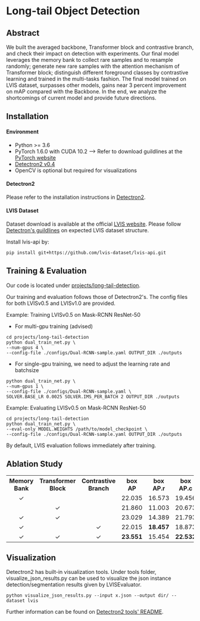 # Long-tail Object Detection

## Abstract
We built the averaged backbone, Transformer block and contrastive branch, and check their impact on detection with experiments. Our final model leverages the memory bank to collect rare samples and to resample randomly; generate new rare samples with the attention mechanism of Transformer block; distinguish different foreground classes by contrastive learning and trained in the multi-tasks fashion. The final model trained on LVIS dataset, surpasses other models, gains near 3 percent improvement on mAP compared with the Backbone. In the end, we analyze the shortcomings of current model and provide future directions. <br>

## Installation

#### Environment
- Python >= 3.6
- PyTorch 1.6.0 with CUDA 10.2 --> Refer to download guildlines at the [PyTorch website](pytorch.org)
- [Detectron2 v0.4](https://github.com/facebookresearch/detectron2/releases/tag/v0.4)
- OpenCV is optional but required for visualizations

#### Detectron2 
Please refer to the installation instructions in [Detectron2](https://github.com/facebookresearch/detectron2/blob/master/INSTALL.md).<br>

#### LVIS Dataset 
Dataset download is available at the official [LVIS website](https://www.lvisdataset.org/dataset). Please follow [Detectron's guildlines](https://github.com/facebookresearch/detectron2/tree/master/datasets) on expected LVIS dataset structure.<br>

Install lvis-api by:
```
pip install git+https://github.com/lvis-dataset/lvis-api.git
```

## Training & Evaluation

Our code is located under [projects/long-tail-detection](https://github.com/Ribosome-rbx/long-tail-detection/tree/main/projects/long-tail-detection). <br>

Our training and evaluation follows those of Detectron2's. The config files for both LVISv0.5 and LVISv1.0 are provided.

Example: Training LVISv0.5 on Mask-RCNN ResNet-50
- For multi-gpu training (advised)
```
cd projects/long-tail-detection
python dual_train_net.py \
--num-gpus 4 \
--config-file ./configs/Dual-RCNN-sample.yaml OUTPUT_DIR ./outputs
```
- For single-gpu training, we need to adjust the learning rate and batchsize
```
python dual_train_net.py \
--num-gpus 1 \
--config-file ./configs/Dual-RCNN-sample.yaml \
SOLVER.BASE_LR 0.0025 SOLVER.IMS_PER_BATCH 2 OUTPUT_DIR ./outputs
```

Example: Evaluating LVISv0.5 on Mask-RCNN ResNet-50
```
cd projects/long-tail-detection
python dual_train_net.py \
--eval-only MODEL.WEIGHTS /path/to/model_checkpoint \
--config-file ./configs/Dual-RCNN-sample.yaml OUTPUT_DIR ./outputs
```

By default, LVIS evaluation follows immediately after training. 

## Ablation Study
<table><tbody>
<!-- START TABLE -->
<!-- TABLE HEADER -->
<th valign="bottom">Memory<br/>Bank</th>
<th valign="bottom">Transformer<br/>Block</th>
<th valign="bottom">Contrastive<br/>Branch</th>
<th valign="bottom">box<br/>AP</th>
<th valign="bottom">box<br/>AP.r</th>
<th valign="bottom">box<br/>AP.c</th>
<th valign="bottom">box<br/>AP.f</th>
<th valign="bottom">mask<br/>AP</th>

<!-- TABLE BODY -->
<!-- ROW: 1 -->
 <tr><td align="center">✓</td>
<td align="center"></td>
<td align="center"></td>
<td align="center">22.035</td>
<td align="center">16.573</td>
<td align="center">19.456</td>
<td align="center">27.445</td>
<td align="center">22.606</td>
</tr>
<!-- ROW: 2 -->
 <tr><td align="center"></td>
<td align="center">✓</td>
<td align="center"></td>
<td align="center">21.860</td>
<td align="center">11.003</td>
<td align="center">20.673</td>
<td align="center">27.682</td>
<td align="center">22.663</td>
</tr>
<!-- ROW: 3 -->
 <tr><td align="center">✓</td>
<td align="center">✓</td>
<td align="center"></td>
<td align="center">23.029</td>
<td align="center">14.389</td>
<td align="center">21.793</td>
<td align="center">28.028</td>
<td align="center">23.399</td>
</tr>
<!-- ROW: 4 -->
 <tr><td align="center">✓</td>
<td align="center"></td>
<td align="center">✓</td>
<td align="center">22.015</td>
<td align="center"><strong>18.457</strong></td>
<td align="center">18.873</td>
<td align="center">27.371</td>
<td align="center">22.536</td>
</tr>
<!-- ROW: 5 -->
 <tr><td align="center">✓</td>
<td align="center">✓</td>
<td align="center">✓</td>
<td align="center"><strong>23.551</strong></td>
<td align="center">15.454</td>
<td align="center"><strong>22.532</strong></td>
<td align="center"><strong>28.060</strong></td>
<td align="center"><strong>23.935</strong></td>
</tr>
</tbody></table>

## Visualization
Detectron2 has built-in visualization tools. Under tools folder, visualize_json_results.py can be used to visualize the json instance detection/segmentation results given by LVISEvaluator. 

```
python visualize_json_results.py --input x.json --output dir/ --dataset lvis
```

Further information can be found on [Detectron2 tools' README](https://github.com/facebookresearch/detectron2/tree/master/tools).
